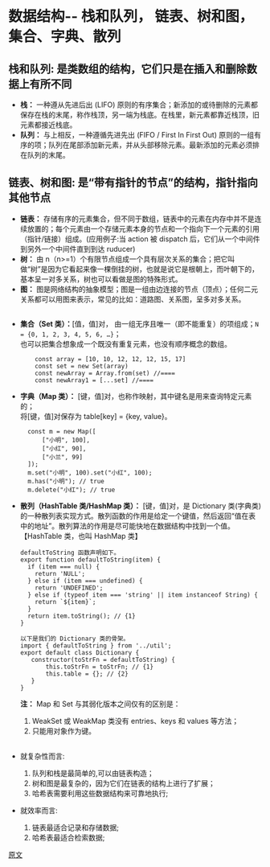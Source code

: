 # 数据结构-- 栈和队列， 链表、树和图，集合、字典、散列

## 栈和队列: 是类数组的结构，它们只是在插入和删除数据上有所不同

- **栈：** 一种遵从先进后出 (LIFO) 原则的有序集合；新添加的或待删除的元素都保存在栈的末尾，称作栈顶，另一端为栈底。在栈里，新元素都靠近栈顶，旧元素都接近栈底。
- **队列：** 与上相反，一种遵循先进先出 (FIFO / First In First Out) 原则的一组有序的项；队列在尾部添加新元素，并从头部移除元素。最新添加的元素必须排在队列的末尾。

## 链表、树和图: 是“带有指针的节点”的结构，指针指向其他节点

- **链表：** 存储有序的元素集合，但不同于数组，链表中的元素在内存中并不是连续放置的；每个元素由一个存储元素本身的节点和一个指向下一个元素的引用（指针/链接）组成。(应用例子:当 action 被 dispatch 后，它们从一个中间件到另外一个中间件直到到达 ruducer)
- **树：** 由 n（n>=1）个有限节点组成一个具有层次关系的集合；把它叫做“树”是因为它看起来像一棵倒挂的树，也就是说它是根朝上，而叶朝下的，基本呈一对多关系，树也可以看做是图的特殊形式。
- **图：** 图是网络结构的抽象模型；图是一组由边连接的节点（顶点）；任何二元关系都可以用图来表示，常见的比如：道路图、关系图，呈多对多关系。

##

- **集合（Set 类）：**[值，值]对， 由一组无序且唯一（即不能重复）的项组成；`N = {0, 1, 2, 3, 4, 5, 6, …}`；  
  也可以把集合想象成一个既没有重复元素，也没有顺序概念的数组。
  ```
      const array = [10, 10, 12, 12, 12, 15, 17]
      const set = new Set(array)
      const newArray = Array.from(set) //====
      const newArray1 = [...set] //====
  ```
- **字典（Map 类）：** [键，值]对，也称作映射，其中键名是用来查询特定元素的；  
  将[键，值]对保存为 table[key] = {key, value}。
  ```
    const m = new Map([
      	["小明", 100],
      	["小红", 90],
      	["小兰", 99]
    ]);
    m.set("小明", 100).set("小红", 100);
    m.has("小明"); // true
    m.delete("小红"); // true
  ```
- **散列（HashTable 类/HashMap 类）：** [键，值]对，是 Dictionary 类(字典类)的一种散列表实现方式。散列函数的作用是给定一个键值，然后返回“值在表中的地址”。散列算法的作用是尽可能快地在数据结构中找到一个值。 【HashTable 类，也叫 HashMap 类】

  ```
  defaultToString 函数声明如下。
  export function defaultToString(item) {
    if (item === null) {
      return 'NULL';
    } else if (item === undefined) {
      return 'UNDEFINED';
    } else if (typeof item === 'string' || item instanceof String) {
      return `${item}`;
    }
    return item.toString(); // {1}
  }
  ```

  ```
  以下是我们的 Dictionary 类的骨架。
  import { defaultToString } from '../util';
  export default class Dictionary {
     constructor(toStrFn = defaultToString) {
         this.toStrFn = toStrFn; // {1}
         this.table = {}; // {2}
     }
  }
  ```

  **注：** Map 和 Set 与其弱化版本之间仅有的区别是：

  1. WeakSet 或 WeakMap 类没有 entries、keys 和 values 等方法；
  2. 只能用对象作为键。

##

- 就复杂性而言:

  1. 队列和栈是最简单的,可以由链表构造；
  2. 树和图是最复杂的，因为它们在链表的结构上进行了扩展；
  3. 哈希表需要利用这些数据结构来可靠地执行;

- 就效率而言:
  1. 链表最适合记录和存储数据;
  2. 哈希表最适合检索数据;

[原文](http://caibaojian.com/learn-javascript.html)
